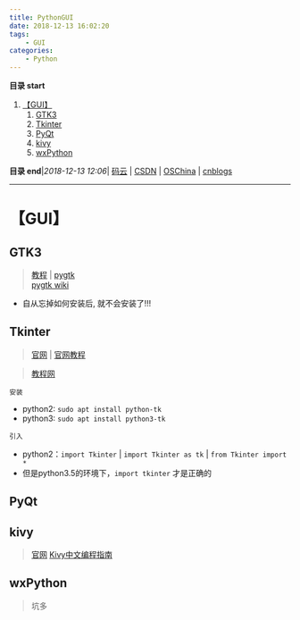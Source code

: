 ```yaml
---
title: PythonGUI
date: 2018-12-13 16:02:20
tags: 
    - GUI
categories: 
    - Python
---
```


**目录 start**
 
1. [【GUI】](#gui)
    1. [GTK3](#gtk3)
    1. [Tkinter](#tkinter)
    1. [PyQt](#pyqt)
    1. [kivy](#kivy)
    1. [wxPython](#wxpython)

**目录 end**|_2018-12-13 12:06_| [码云](https://gitee.com/gin9) | [CSDN](http://blog.csdn.net/kcp606) | [OSChina](https://my.oschina.net/kcp1104) | [cnblogs](http://www.cnblogs.com/kuangcp)
****************************************
# 【GUI】
## GTK3
> [教程](https://python-gtk-3-tutorial.readthedocs.io/en/latest/) | [pygtk](http://www.pygtk.org/)  
> [pygtk wiki ](https://wiki.python.org/moin/PyGtk)

- 自从忘掉如何安装后, 就不会安装了!!!

## Tkinter
> [官网](https://wiki.python.org/moin/TkInter/) | [官网教程](https://docs.python.org/3.5/library/tkinter.html)

> [教程网](https://www.tutorialspoint.com/python/python_gui_programming.htm)

`安装`
- python2: `sudo apt install python-tk`
- python3: `sudo apt install python3-tk`

`引入`
- python2：`import Tkinter` | `import Tkinter as tk` | `from Tkinter import *`
- 但是python3.5的环境下，`import tkinter` 才是正确的

## PyQt

## kivy
> [官网](https://kivy.org/#home)
> [Kivy中文编程指南](https://cycleuser.gitbooks.io/kivy-guide-chinese/content/)


## wxPython
> 坑多
